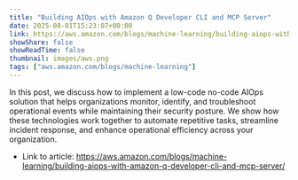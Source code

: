 ```yaml
---
title: "Building AIOps with Amazon Q Developer CLI and MCP Server"
date: 2025-08-01T15:23:07+00:00
link: https://aws.amazon.com/blogs/machine-learning/building-aiops-with-amazon-q-developer-cli-and-mcp-server/
showShare: false
showReadTime: false
thumbnail: images/aws.png
tags: ["aws.amazon.com/blogs/machine-learning"]
---
```

In this post, we discuss how to implement a low-code no-code AIOps solution that helps organizations monitor, identify, and troubleshoot operational events while maintaining their security posture. We show how these technologies work together to automate repetitive tasks, streamline incident response, and enhance operational efficiency across your organization.

- Link to article: https://aws.amazon.com/blogs/machine-learning/building-aiops-with-amazon-q-developer-cli-and-mcp-server/